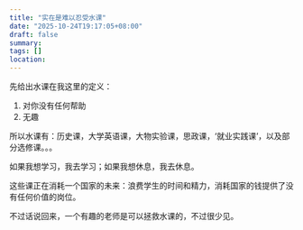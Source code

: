 ```yaml
---
title: "实在是难以忍受水课"
date: "2025-10-24T19:17:05+08:00"
draft: false
summary:
tags: []
location:
---
```

先给出水课在我这里的定义：
1. 对你没有任何帮助
2. 无趣

所以水课有：历史课，大学英语课，大物实验课，思政课，‘就业实践课’，以及部分选修课。。。

如果我想学习，我去学习；如果我想休息，我去休息。

这些课正在消耗一个国家的未来：浪费学生的时间和精力，消耗国家的钱提供了没有任何价值的岗位。



不过话说回来，一个有趣的老师是可以拯救水课的，不过很少见。